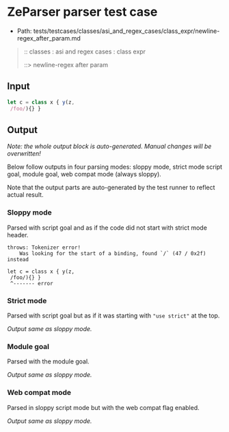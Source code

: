 # ZeParser parser test case

- Path: tests/testcases/classes/asi_and_regex_cases/class_expr/newline-regex_after_param.md

> :: classes : asi and regex cases : class expr
>
> ::> newline-regex after param

## Input

`````js
let c = class x { y(z, 
 /foo/){} }
`````

## Output

_Note: the whole output block is auto-generated. Manual changes will be overwritten!_

Below follow outputs in four parsing modes: sloppy mode, strict mode script goal, module goal, web compat mode (always sloppy).

Note that the output parts are auto-generated by the test runner to reflect actual result.

### Sloppy mode

Parsed with script goal and as if the code did not start with strict mode header.

`````
throws: Tokenizer error!
    Was looking for the start of a binding, found `/` (47 / 0x2f) instead

let c = class x { y(z,
 /foo/){} }
 ^------- error
`````

### Strict mode

Parsed with script goal but as if it was starting with `"use strict"` at the top.

_Output same as sloppy mode._

### Module goal

Parsed with the module goal.

_Output same as sloppy mode._

### Web compat mode

Parsed in sloppy script mode but with the web compat flag enabled.

_Output same as sloppy mode._
